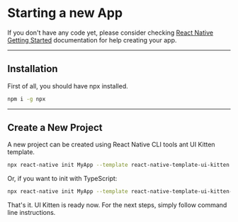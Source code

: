 # Starting a new App

If you don't have any code yet, please consider checking <a href="https://facebook.github.io/react-native/docs/getting-started" target="_blank">React Native Getting Started</a> documentation for help creating your app.

<hr>

## Installation

First of all, you should have npx installed.

```bash
npm i -g npx
```

<hr>

## Create a New Project

A new project can be created using React Native CLI tools ant UI Kitten template.

```bash
npx react-native init MyApp --template react-native-template-ui-kitten
```

Or, if you want to init with TypeScript:
```bash
npx react-native init MyApp --template react-native-template-ui-kitten-typescript
```

That's it. UI Kitten is ready now. For the next steps, simply follow command line instructions.
